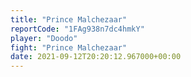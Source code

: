 ```yaml
---
title: "Prince Malchezaar"
reportCode: "1FAg938n7dc4hmkY"
player: "Doodo"
fight: "Prince Malchezaar"
date: 2021-09-12T20:20:12.967000+00:00
---
```

